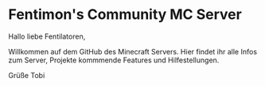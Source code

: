 # Fentimon's Community MC Server

Hallo liebe Fentilatoren,

Willkommen auf dem GitHub des Minecraft Servers. 
Hier findet ihr alle Infos zum Server, Projekte kommmende Features und Hilfestellungen.

Grüße Tobi

